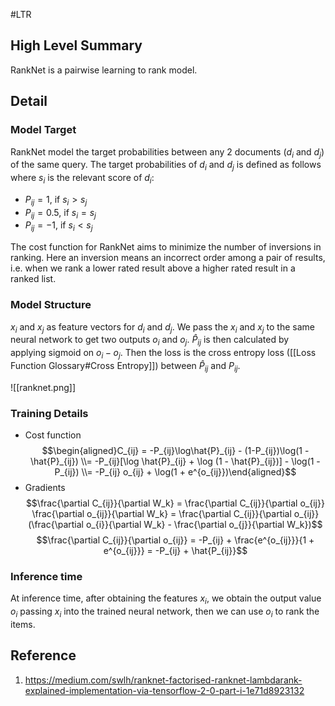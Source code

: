 #LTR 

## High Level Summary
RankNet is a pairwise learning to rank model.

## Detail
### Model Target
RankNet model the target probabilities between any 2 documents ($d_i$ and $d_j$) of the same query. The target probabilities of $d_i$ and $d_j$ is defined as follows where $s_i$ is the relevant score of $d_i$:
- $P_{ij} = 1$, if $s_i > s_j$
-  $P_{ij} = 0.5$, if $s_i = s_j$
-  $P_{ij} = -1$, if $s_i < s_j$

The cost function for RankNet aims to minimize the number of inversions in ranking. Here an inversion means an incorrect order among a pair of results, i.e. when we rank a lower rated result above a higher rated result in a ranked list.

### Model Structure
$x_i$ and $x_j$ as feature vectors for $d_i$ and $d_j$. We pass the $x_i$ and $x_j$ to the same neural network to get two outputs $o_i$ and $o_j$. $\hat{P}_{ij}$ is then calculated by applying sigmoid on $o_i - o_j$. Then the loss is the cross entropy loss ([[Loss Function Glossary#Cross Entropy]]) between $\hat{P}_{ij}$ and $P_{ij}$.

![[ranknet.png]]
### Training Details
- Cost function $$\begin{aligned}C_{ij} = -P_{ij}\log\hat{P}_{ij} - (1-P_{ij})\log(1 - \hat{P}_{ij}) \\= -P_{ij}[\log \hat{P}_{ij} + \log (1 - \hat{P}_{ij})] - \log(1 - P_{ij}) \\= -P_{ij} o_{ij} + \log(1 + e^{o_{ij}})\end{aligned}$$
- Gradients $$\frac{\partial C_{ij}}{\partial W_k} = \frac{\partial C_{ij}}{\partial o_{ij}} \frac{\partial o_{ij}}{\partial W_k} = \frac{\partial C_{ij}}{\partial o_{ij}} (\frac{\partial o_{i}}{\partial W_k} - \frac{\partial o_{j}}{\partial W_k})$$ $$\frac{\partial C_{ij}}{\partial o_{ij}} = -P_{ij} + \frac{e^{o_{ij}}}{1 + e^{o_{ij}}} = -P_{ij} + \hat{P_{ij}}$$
### Inference time
At inference time, after obtaining the features $x_i$, we obtain the output value $o_i$ passing $x_i$ into the trained neural network, then we can use $o_i$ to rank the items.
## Reference
1. https://medium.com/swlh/ranknet-factorised-ranknet-lambdarank-explained-implementation-via-tensorflow-2-0-part-i-1e71d8923132